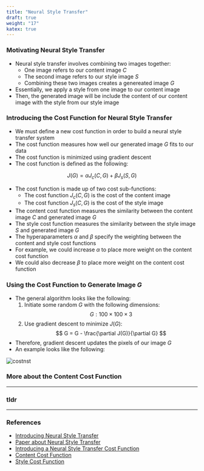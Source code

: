 ```yaml
---
title: "Neural Style Transfer"
draft: true
weight: "17"
katex: true
---
```


### Motivating Neural Style Transfer
- Neural style transfer involves combining two images together:
	- One image refers to our content image $C$
	- The second image refers to our style image $S$
	- Combining these two images creates a genereated image $G$
- Essentially, we apply a style from one image to our content image
- Then, the generated image will be include the content of our content image with the style from our style image 

### Introducing the Cost Function for Neural Style Transfer
- We must define a new cost function in order to build a neural style transfer system
- The cost function measures how well our generated image $G$ fits to our data
- The cost function is minimized using gradient descent
- The cost function is defined as the following:

$$ J(G) = \alpha J_{c}(C,G) + \beta J_{s}(S,G) $$

- The cost function is made up of two cost sub-functions:
	- The cost function $J_{c}(C,G)$ is the cost of the content image
	- The cost function $J_{s}(C,G)$ is the cost of the style image
- The content cost function measures the similarity between the content image $C$ and generated image $G$
- The style cost function measures the similarity between the style image $S$ and generated image $G$
- The hyperaparameters $\alpha$ and $\beta$ specify the weighting between the content and style cost functions
- For example, we could increase $\alpha$ to place more weight on the content cost function
- We could also decrease $\beta$ to place more weight on the content cost function

### Using the Cost Function to Generate Image $G$
- The general algorithm looks like the following:
	1. Initiate some random $G$ with the following dimensions:
	$$ G: 100 \times 100 \times 3 $$
	2. Use gradient descent to minimize $J(G)$:
	$$ G = G - \frac{\partial J(G)}{\partial G} $$
- Therefore, gradient descent updates the pixels of our image $G$
- An example looks like the following:

![costnst](/img/costnst.svg)

### More about the Content Cost Function

---

### tldr

---

### References
- [Introducing Neural Style Transfer](https://www.youtube.com/watch?v=R39tWYYKNcI&list=PLkDaE6sCZn6Gl29AoE31iwdVwSG-KnDzF&index=37)
- [Paper about Neural Style Transfer](https://arxiv.org/pdf/1508.06576.pdf)
- [Introducing a Neural Style Transfer Cost Function](https://www.youtube.com/watch?v=xY-DMAJpIP4&list=PLkDaE6sCZn6Gl29AoE31iwdVwSG-KnDzF&index=39)
- [Content Cost Function](https://www.youtube.com/watch?v=b1I5X3UfEYI&list=PLkDaE6sCZn6Gl29AoE31iwdVwSG-KnDzF&index=40)
- [Style Cost Function](https://www.youtube.com/watch?v=QgkLfjfGul8&list=PLkDaE6sCZn6Gl29AoE31iwdVwSG-KnDzF&index=41)
